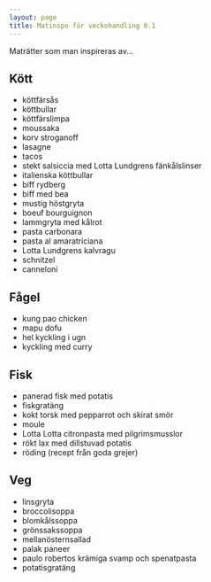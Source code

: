 ```yaml
---
layout: page
title: Matinspo för veckohandling 0.1
---
```


Maträtter som man inspireras av...

## Kött

* köttfärsås
* köttbullar
* köttfärslimpa
* moussaka
* korv stroganoff
* lasagne
* tacos
* stekt salsiccia med Lotta Lundgrens fänkålslinser
* italienska köttbullar
* biff rydberg
* biff med bea
* mustig höstgryta
* boeuf bourguignon
* lammgryta med kålrot
* pasta carbonara
* pasta al amaratriciana
* Lotta Lundgrens kalvragu
* schnitzel
* canneloni

## Fågel

* kung pao chicken
* mapu dofu
* hel kyckling i ugn
* kyckling med curry

## Fisk

* panerad fisk med potatis
* fiskgratäng
* kokt torsk med pepparrot och skirat smör
* moule
* Lotta Lotta citronpasta med pilgrimsmusslor
* rökt lax med dillstuvad potatis
* röding (recept från goda grejer)

## Veg

* linsgryta
* broccolisoppa
* blomkålssoppa
* grönssakssoppa
* mellanösternsallad
* palak paneer
* paulo robertos krämiga svamp och spenatpasta
* potatisgratäng
